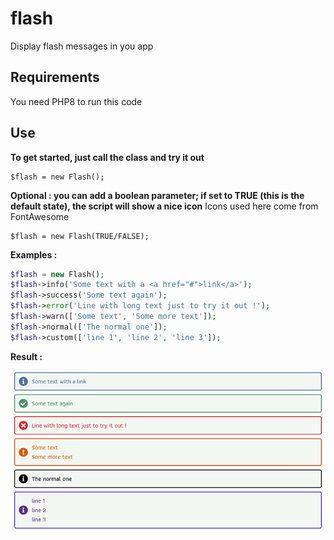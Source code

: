 # flash
Display flash messages in you app

## Requirements
You need PHP8 to run this code

## Use

**To get started, just call the class and try it out**  
```
$flash = new Flash();
```

**Optional : you can add a boolean parameter; if set to TRUE (this is the default state), the script will show a nice icon**
Icons used here come from FontAwesome
```
$flash = new Flash(TRUE/FALSE);
```

**Examples :**

```php
$flash = new Flash();
$flash->info('Some text with a <a href="#">link</a>');
$flash->success('Some text again');
$flash->error('Line with long text just to try it out !');
$flash->warn(['Some text', 'Some more text']);
$flash->normal(['The normal one']);
$flash->custom(['line 1', 'line 2', 'line 3']);
```




**Result :**

![Screen Class Flash](Class_Flash_screen.png)
